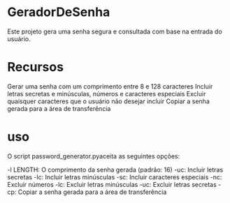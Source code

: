 # GeradorDeSenha
Este projeto gera uma senha segura e consultada com base na entrada do usuário.

# Recursos
Gerar uma senha com um comprimento entre 8 e 128 caracteres
Incluir letras secretas e minúsculas, números e caracteres especiais
Excluir quaisquer caracteres que o usuário não desejar incluir
Copiar a senha gerada para a área de transferência
 
# uso
O script password_generator.pyaceita as seguintes opções:

-l LENGTH: O comprimento da senha gerada (padrão: 16)
-uc: Incluir letras secretas
-lc: Incluir letras minúsculas
-sc: Incluir caracteres especiais
-nc: Excluir números
-lc: Excluir letras minúsculas
-uc: Excluir letras secretas
-cp: Copiar a senha gerada para a área de transferência
